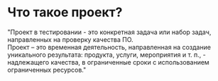 # Что такое проект?  
"Проект в тестировании - это конкретная задача или набор задач, 
направленных на проверку качества ПО.  
Проект – это временная деятельность, направленная на создание уникального результата: продукта, услуги, мероприятия и т. п., - надлежащего качества, в ограниченные сроки с использованием ограниченных ресурсов."
